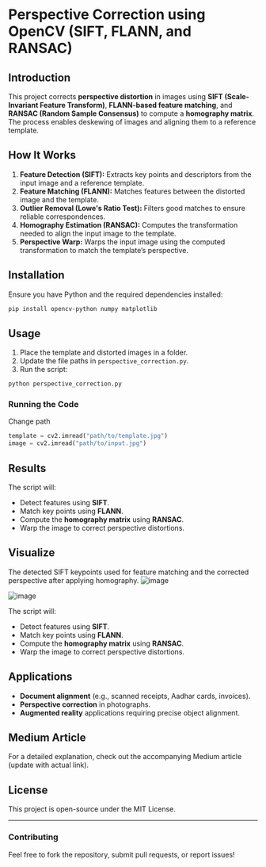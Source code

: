 # Perspective Correction using OpenCV (SIFT, FLANN, and RANSAC)

## Introduction
This project corrects **perspective distortion** in images using **SIFT (Scale-Invariant Feature Transform)**, **FLANN-based feature matching**, and **RANSAC (Random Sample Consensus)** to compute a **homography matrix**. The process enables deskewing of images and aligning them to a reference template.

## How It Works
1. **Feature Detection (SIFT):** Extracts key points and descriptors from the input image and a reference template.
2. **Feature Matching (FLANN):** Matches features between the distorted image and the template.
3. **Outlier Removal (Lowe's Ratio Test):** Filters good matches to ensure reliable correspondences.
4. **Homography Estimation (RANSAC):** Computes the transformation needed to align the input image to the template.
5. **Perspective Warp:** Warps the input image using the computed transformation to match the template’s perspective.

## Installation
Ensure you have Python and the required dependencies installed:

```bash
pip install opencv-python numpy matplotlib
```

## Usage
1. Place the template and distorted images in a folder.
2. Update the file paths in `perspective_correction.py`.
3. Run the script:

```bash
python perspective_correction.py
```


### Running the Code
Change path
```python
template = cv2.imread("path/to/template.jpg")
image = cv2.imread("path/to/input.jpg")
```

## Results
The script will:
- Detect features using **SIFT**.
- Match key points using **FLANN**.
- Compute the **homography matrix** using **RANSAC**.
- Warp the image to correct perspective distortions.


## Visualize
The detected SIFT keypoints used for feature matching and the corrected perspective after applying homography.
![image](https://github.com/user-attachments/assets/cb716479-cb18-4008-9699-f6273fc6c1f1)

![image](https://github.com/user-attachments/assets/dcba563f-81ff-4710-8d25-cac86a368ea0)

The script will:
- Detect features using **SIFT**.
- Match key points using **FLANN**.
- Compute the **homography matrix** using **RANSAC**.
- Warp the image to correct perspective distortions.


## Applications
- **Document alignment** (e.g., scanned receipts, Aadhar cards, invoices).
- **Perspective correction** in photographs.
- **Augmented reality** applications requiring precise object alignment.

## Medium Article

For a detailed explanation, check out the accompanying Medium article (update with actual link).

## License
This project is open-source under the MIT License.

---

### Contributing
Feel free to fork the repository, submit pull requests, or report issues!

